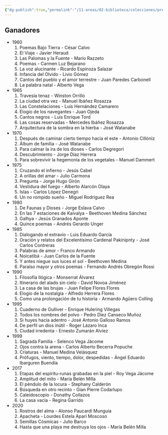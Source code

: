 ```yaml
---
{"dg-publish":true,"permalink":"/11-areas/02-biblioteca/colecciones/premio-el-poeta-joven-del-peru/","noteIcon":""}
---
```



## Ganadores
- 1960
	1. Poemas Bajo Tierra - César Calvo
	2. El Viaje - Javier Heraud
	3. Las Palomas y la Fuente - Mario Razzeto
	5. Poemas - Carmen Luz Bejarano
	6. La voz alucinante - Ricardo Espinoza Salazar
	7. Infancia del Olvido - Livio Gómez
	8. Cantos del pueblo y el amor terrestre - Juan Paredes Carbonell
	9. La palabra natal - Alberto Vega
- 1965
	1. Travesía tenaz - Winston Orrillo
	2. La ciudad otra vez - Manuel Ibáñez Rosazza
	3. Las Constelaciones - Luis Hernández Camarero
	4. Elogio de los navegantes - Juan Ojeda
	5. Cantos negros - Luis Enrique Tord
	6. Las cosas reservadas - Mercedes Ibáñez Rosazza
	7. Arquitectura de la sombra en la hierba - José Watanabe
- 1970
	1. Después de caminar cierto tiempo hacia el este - Antonio Cillóniz
	2. Álbum de familia - José Watanabe
	3. Para calmar la ira de los dioses - Carlos Degregori
	4. Descubrimiento - Jorge Díaz Herrera
	5. Para sobrevivir la hegemonía de los vegetales - Manuel Dammert
- 1975
	1. Cruzando el infierno - Jesús Cabel
	2. A orillas del amar - Julio Carmona
	3. Pregunta - Jorge Hugo Girón
	4. Vestidura del fuego - Alberto Alarcón Olaya
	5. Islas - Carlos López Denegri
	6. Un no rompido sueño - Miguel Rodríguez Rea
- 1980
	1. De Faunas y Dioses - Jorge Eslava Calvo
	2. En las 7 estaciones de Kaivalya - Beethoven Medina Sánchez
	3. Galhya - Jesús Granados Aponte
	4. Quince poemas - Andrés Gerardo Unger
- 1985
	1. Dialogando el extravío - Luis Eduardo García
	2. Oración y relatos del Excelentísimo Cardenal Pakinipnty - José Carlos Contreras
	3. Palabras de amor - Franco Armando
	4. Noicatibá - Juan Carlos de la Fuente
	5. Y antes niegue sus luces el sol - Beethoven Medina
	6. Paraíso mayor y otros poemas - Fernando Andrés Obregón Rossi
- 1990
	1. Filosofía Ilógica - Monserrat Álvarez
	2. Itinerario del alado sin cielo - David Novoa Jiménez
	3. La casa de las brujas - Juan Felipe Flores Flores
	4. Elogio de la nostalgia - Alfredo Herrera Flores
	5. Como una prolongación de tu historia - Armando Agüero Colling
- 1995
	1. Cuaderno de Gulliver - Enrique Hulering Villegas
	2. Todos los nombres del polvo - Pedro Diez Canseco Muñoz
	3. Si huyes hacia adentro - José Antonio Galloso Ramos
	4. De perfil un dios inútil - Roger Lázaro Inca
	5. Ciudad irredenta - Ernesto Zumarán Alvíez
- 1999
	1. Sagrada Familia - Selenco Vega Jácome
	2. Ojos contra la arena - Carlos Alberto Becerra Popuche
	3. Criaturas - Manuel Medina Velásquez
	4. Prófugos, viento, tiempo, dolor, despedidas - Ángel Eduardo Ibarguren Buendía
- 2017
	1. Etapas del espíritu-runas grabadas en la piel - Roy Vega Jácome
	2. Amplitud del mito - María Belén Milla
	3. El péndulo de la locura - Stephany Calderón
	4. Búsqueda en otro recinto - Gian Pierre Codarlupo
	5. Caleidoscopio - Donathy Collazos
	6. La casa vací­a - Regina Garrido
- 2020
	1. Rostros del alma - Alonso Paucardi Munguía
	2. Apacheta - Lourdes Estela Apari Moscoso
	3. Semillas Cósmicas - Julio Barco
	4. Hasta que una playa me destruya los ojos - María Belén Milla